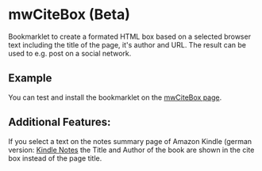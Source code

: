 # mwCiteBox (Beta)
Bookmarklet to create a formated HTML box based on a selected browser text including the title of the page, it's author and URL. 
The result can be used to e.g. post on a social network.

## Example
You can test and install the bookmarklet on the [mwCiteBox page](https://mattwien.github.io/mwCiteBox/).

## Additional Features:
If you select a text on the notes summary page of Amazon Kindle (german version: [Kindle Notes](https://lesen.amazon.de/notebook) the Title and Author of the book are shown in the cite box instead of the page title.



